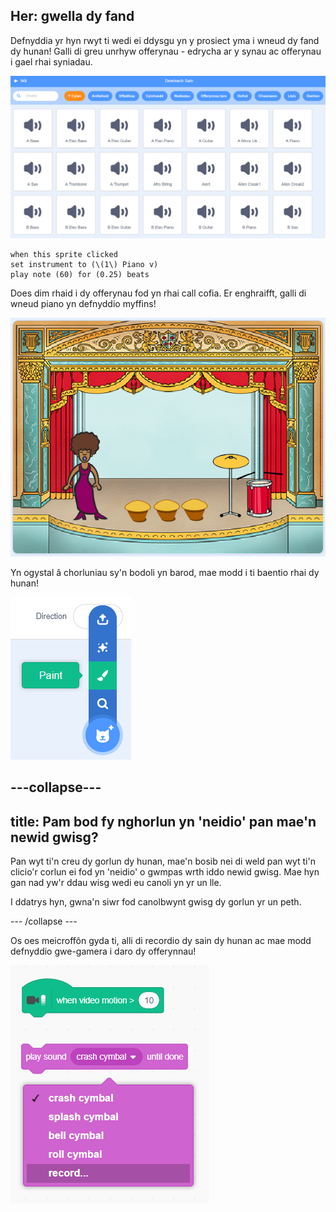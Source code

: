 ## Her: gwella dy fand

Defnyddia yr hyn rwyt ti wedi ei ddysgu yn y prosiect yma i wneud dy fand dy hunan! Galli di greu unrhyw offerynau - edrycha ar y synau ac offerynau i gael rhai syniadau.

![sgrinlun](images/band-ideas-sounds.png)

```blocks3
when this sprite clicked
set instrument to (\(1\) Piano v)
play note (60) for (0.25) beats
```

Does dim rhaid i dy offerynau fod yn rhai call cofia. Er enghraifft, galli di wneud piano yn defnyddio myffins!

![sgrinlun](images/band-piano.png)

Yn ogystal â chorluniau sy'n bodoli yn barod, mae modd i ti baentio rhai dy hunan!

![sgrinlun](images/band-draw.png)

## \---collapse\---

## title: Pam bod fy nghorlun yn 'neidio' pan mae'n newid gwisg?

Pan wyt ti'n creu dy gorlun dy hunan, mae'n bosib nei di weld pan wyt ti'n clicio'r corlun ei fod yn 'neidio' o gwmpas wrth iddo newid gwisg. Mae hyn gan nad yw'r ddau wisg wedi eu canoli yn yr un lle.

I ddatrys hyn, gwna'n siwr fod canolbwynt gwisg dy gorlun yr un peth.

\--- /collapse \---

Os oes meicroffôn gyda ti, alli di recordio dy sain dy hunan ac mae modd defnyddio gwe-gamera i daro dy offerynnau!

![sgrinlun](images/band-io.png)